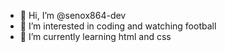 - 👋 Hi, I’m @senox864-dev
- 👀 I’m interested in coding and watching football
- 🌱 I’m currently learning html and css

<!---
senox864-dev/senox864-dev is a ✨ special ✨ repository because its `README.md` (this file) appears on your GitHub profile.
You can click the Preview link to take a look at your changes.
--->
